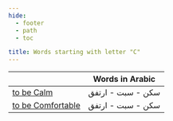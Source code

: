 ```yaml
---
hide:
  - footer
  - path
  - toc

title: Words starting with letter "C"
---
```


|  | Words in Arabic |
| ---- | ---- |
| [to be Calm](../R/rest.md) | سكن - سبت - ارتفق |
| [to be Comfortable](../R/rest.md) | سكن - سبت - ارتفق |
